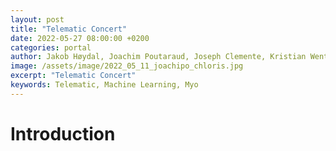 ```yaml
---
layout: post
title: "Telematic Concert"
date: 2022-05-27 08:00:00 +0200
categories: portal
author: Jakob Høydal, Joachim Poutaraud, Joseph Clemente, Kristian Wentzel
image: /assets/image/2022_05_11_joachipo_chloris.jpg
excerpt: "Telematic Concert"
keywords: Telematic, Machine Learning, Myo
---
```


# Introduction